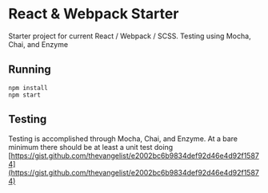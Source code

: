# React & Webpack Starter

Starter project for current React / Webpack / SCSS.
Testing using Mocha, Chai, and Enzyme

## Running

```
npm install
npm start
```

## Testing

Testing is accomplished through Mocha, Chai, and Enzyme. At a bare minimum there should be at least
a unit test doing [https://gist.github.com/thevangelist/e2002bc6b9834def92d46e4d92f15874](https://gist.github.com/thevangelist/e2002bc6b9834def92d46e4d92f15874)

